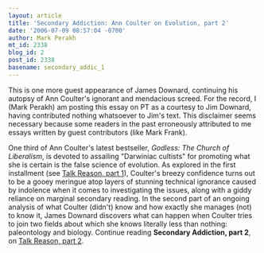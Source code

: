 ```yaml
---
layout: article
title: 'Secondary Addiction: Ann Coulter on Evolution, part 2'
date: '2006-07-09 08:57:04 -0700'
author: Mark Perakh
mt_id: 2338
blog_id: 2
post_id: 2338
basename: secondary_addic_1
---
```

This is one more guest appearance of James Downard, continuing his autopsy of Ann Coulter's ignorant and mendacious screed. For the record, I (Mark Perakh) am posting this essay on PT as a courtesy to Jim Downard, having contributed nothing whatsoever to Jim's text. This disclaimer seems necessary because some readers in the past erroneously attributed to me essays written by guest contributors (like Mark Frank).  

One third of Ann Coulter's latest bestseller, _Godless: The Church of Liberalism_, is devoted to assailing "Darwiniac cultists" for promoting what she is certain is the false science of evolution.  As explored in the first installment (see [Talk Reason, part 1](http://www.talkreason.org/articles/coulter1.cfm)),  Coulter's breezy confidence turns out to be a gooey meringue atop layers of stunning technical ignorance caused by indolence when it comes to investigating the issues, along with a giddy reliance on marginal secondary reading.  In the second part of an ongoing analysis of what Coulter (didn't) know and how exactly she manages (not) to know it, James Downard discovers what can happen when Coulter tries to join two fields about which she knows literally less than nothing: paleontology and biology.
Continue reading **Secondary Addiction, part 2**, on [Talk Reason, part 2](http://www.talkreason.org/articles/coulter2.cfm).
